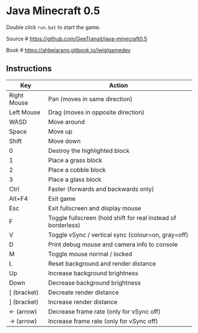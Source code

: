 # Java Minecraft 0.5

Double click `run.bat` to start the game.

Source # https://github.com/GeeTransit/java-minecraft0.5

Book # https://ahbejarano.gitbook.io/lwjglgamedev

## Instructions

| Key          | Action |
| ------------ | ------ |
| Right Mouse  | Pan (moves in same direction) |
| Left Mouse   | Drag (moves in opposite direction) |
| WASD         | Move around |
| Space        | Move up |
| Shift        | Move down |
| 0            | Destroy the highlighted block |
| 1            | Place a grass block |
| 2            | Place a cobble block |
| 3            | Place a glass block |
| Ctrl         | Faster (forwards and backwards only) |
| Alt+F4       | Exit game |
| Esc          | Exit fullscreen and display mouse |
| F            | Toggle fullscreen (hold shift for real instead of borderless) |
| V            | Toggle vSync / vertical sync (colour=on, gray=off) |
| D            | Print debug mouse and camera info to console |
| M            | Toggle mouse normal / locked |
| L            | Reset background and render distance |
| Up           | Increase background brightness |
| Down         | Decrease background brightness |
| \[ (bracket) | Decreate render distance |
| \] (bracket) | Increase render distance |
| <- (arrow)   | Decrease frame rate (only for vSync off) |
| -> (arrow)   | Increase frame rate (only for vSync off) |

